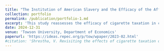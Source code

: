```yaml
---
title: "The Institution of American Slavery and the Efficacy of the Affordable Care Act"
collection: portfolio
permalink: /publication/portfolio-1.md
excerpt: 'This study reassesses the efficacy of cigarette taxation in curtailing smoking by leveraging recent advancements in the difference-in-differences (DiD) literature to account for heterogeneous treatment effects.'
date: 2024-12-31
venue: 'Towson University, Department of Economics'
paperurl: 'https://ideas.repec.org/p/tow/wpaper/2023-02.html'
#citation: 'Shrestha, V. Revisiting the effects of cigarette taxation on smoking outcomes. Empirical Economics (2024). https://doi.org/10.1007/s00181-024-02674-0.'
---
```

